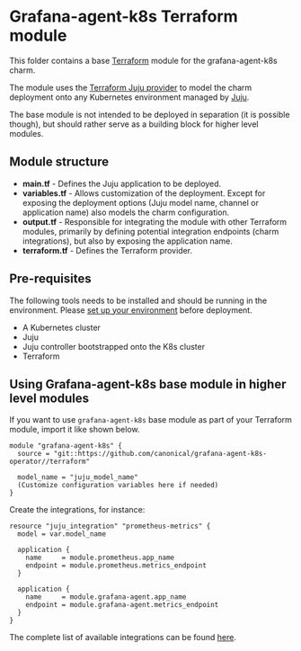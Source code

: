 # Grafana-agent-k8s Terraform module

This folder contains a base [Terraform][Terraform] module for the grafana-agent-k8s charm.

The module uses the [Terraform Juju provider][Terraform Juju provider] to model the charm deployment onto any Kubernetes environment managed by [Juju][Juju].

The base module is not intended to be deployed in separation (it is possible though), but should rather serve as a building block for higher level modules.

## Module structure

- **main.tf** - Defines the Juju application to be deployed.
- **variables.tf** - Allows customization of the deployment. Except for exposing the deployment options (Juju model name, channel or application name) also models the charm configuration.
- **output.tf** - Responsible for integrating the module with other Terraform modules, primarily by defining potential integration endpoints (charm integrations), but also by exposing the application name.
- **terraform.tf** - Defines the Terraform provider.

## Pre-requisites

The following tools needs to be installed and should be running in the environment. Please [set up your environment][set-up-environment] before deployment.

- A Kubernetes cluster
- Juju
- Juju controller bootstrapped onto the K8s cluster
- Terraform

## Using Grafana-agent-k8s base module in higher level modules

If you want to use `grafana-agent-k8s` base module as part of your Terraform module, import it like shown below.

```text
module "grafana-agent-k8s" {
  source = "git::https://github.com/canonical/grafana-agent-k8s-operator//terraform"
  
  model_name = "juju_model_name"
  (Customize configuration variables here if needed)
}
```

Create the integrations, for instance:

```text
resource "juju_integration" "prometheus-metrics" {
  model = var.model_name

  application {
    name     = module.prometheus.app_name
    endpoint = module.prometheus.metrics_endpoint
  }

  application {
    name     = module.grafana-agent.app_name
    endpoint = module.grafana-agent.metrics_endpoint
  }
}
```

The complete list of available integrations can be found [here][grafana-agent-integrations].

[Terraform]: https://www.terraform.io/
[Terraform Juju provider]: https://registry.terraform.io/providers/juju/juju/latest
[Juju]: https://juju.is
[grafana-agent-integrations]: https://charmhub.io/grafana-agent-k8s/integrations
[set-up-environment]: [https://discourse.charmhub.io/t/set-up-your-development-environment-with-microk8s-for-juju-terraform-provider/13109]

